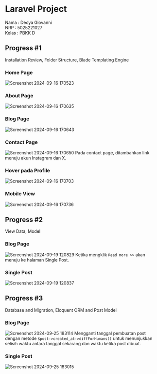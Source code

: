# Laravel Project

Nama : Decya Giovanni <br>
NRP : 5025221027 <br>
Kelas : PBKK D

## Progress #1
Installation Review, Folder Structure, Blade Templating Engine <br>

### Home Page
![Screenshot 2024-09-16 170523](https://github.com/user-attachments/assets/919eae91-f1c8-4a87-9b0c-0a5660efba53)

### About Page
![Screenshot 2024-09-16 170635](https://github.com/user-attachments/assets/51b363d6-b9d6-463f-93b4-6eee044397b1)

### Blog Page
![Screenshot 2024-09-16 170643](https://github.com/user-attachments/assets/e8fa4fff-877b-4abb-8059-c53629f8475e)

### Contact Page
![Screenshot 2024-09-16 170650](https://github.com/user-attachments/assets/66d1b50b-3591-4d98-b04b-18900d2a769e)
Pada contact page, ditambahkan link menuju akun Instagram dan X.

### Hover pada Profile
![Screenshot 2024-09-16 170703](https://github.com/user-attachments/assets/e925b72c-a217-4bef-a640-2cdd909901f3)

### Mobile View
![Screenshot 2024-09-16 170736](https://github.com/user-attachments/assets/d2206317-38dd-4e65-96aa-e9f2ad345751)

## Progress #2
View Data, Model <br>

### Blog Page
![Screenshot 2024-09-19 120829](https://github.com/user-attachments/assets/fe4e87fa-5b5c-43c6-8c22-cbb8545c7bc4)
Ketika mengklik `Read more >>` akan menuju ke halaman Single Post.

### Single Post
![Screenshot 2024-09-19 120837](https://github.com/user-attachments/assets/8ef2de85-7dfd-4d45-8e60-29d36242ad41)

## Progress #3
Database and Migration, Eloquent ORM and Post Model <br>

### Blog Page
![Screenshot 2024-09-25 183114](https://github.com/user-attachments/assets/f38a2d6e-0747-4f87-aaac-699260139151)
Mengganti tanggal pembuatan post dengan metode `$post->created_at->diffForHumans()` untuk menunjukkan selisih waktu antara tanggal sekarang dan waktu ketika post dibuat.

### Single Post
![Screenshot 2024-09-25 183015](https://github.com/user-attachments/assets/213eba76-abaf-4e6e-81a7-b55604791ca7)

